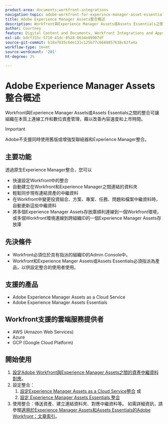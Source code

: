 ```yaml
---
product-area: documents;workfront-integrations
navigation-topic: adobe-workfront-for-experince-manager-asset-essentials
title: Adobe Experience Manager Assets整合概述
description: Workfront與Experience Manager Assets或Assets Essentials之間的整合可讓組織在本質上連線工作和數位資產管理，藉以改善內容速度和上市時間。
author: Courtney
feature: Digital Content and Documents, Workfront Integrations and Apps
exl-id: bdcf315c-5710-41dc-8528-0634e89907df
source-git-commit: b18a7835c6de131c125b77c6688057638c62fa4a
workflow-type: tm+mt
source-wordcount: '281'
ht-degree: 3%

---
```


# Adobe Experience Manager Assets整合概述

<!-- Audited: 12/2023 -->

Workfront與Experience Manager Assets或Assets Essentials之間的整合可讓組織在本質上連線工作和數位資產管理，藉以改善內容速度和上市時間。

>[!IMPORTANT]
>
>Adobe不支援同時使用舊版或增強型聯結器和Experience Manager整合。

## 主要功能

透過原生Experience Manager整合，您可以

* 快速設定Workfront中的整合
* 自動建立在Workfront和Experience Manager之間連結的資料夾
* 輕鬆同步現有連結資產的中繼資料
* 在Workfront中變更投資組合、方案、專案、任務、問題和檔案中繼資料時，自動更新這些中繼資料
* 將多個Experience Manager Assets存放庫順利連線到一個Workfront環境，或多個Workfront環境連線到跨組織ID的一個Experience Manager Assets存放庫


## 先決條件

* Workfront必須位於具有指派的組織ID的Admin Console中。
* Workfront和Experience Manger Assets或Assets Essentials必須指派為產品，以供設定整合的使用者使用。


## 支援的產品

* Adobe Experience Manager Assets as a Cloud Service
* Adobe Experience Manager Assets Essentials

## Workfront支援的雲端服務提供者

* AWS (Amazon Web Services)
* Azure
* GCP (Google Cloud Platform)


## 開始使用

1. [設定Adobe Workfront與Experience Manager Assets之間的資產中繼資料對應](https://experienceleague.adobe.com/en/docs/experience-manager-cloud-service/content/assets/integrations/configure-asset-metadata-mapping)。
1. 設定整合：
   1. [設定Experience Manager Assets as a Cloud Service整合](/help/quicksilver/administration-and-setup/configure-integrations/configure-aacs-integration.md)
或
   1. [設定 Experience Manager Assets Essentials 整合](/help/quicksilver/documents/adobe-workfront-for-experience-manager-assets-essentials/setup-asset-essentials.md)
1. 使用整合：傳送資產、建立連結資料夾、對應中繼資料等。 如需詳細資訊，請參閱[適用於Experience Manager Assets和Assets Essentials的Adobe Workfront：文章索引](/help/quicksilver/documents/adobe-workfront-for-experience-manager-assets-essentials/workfront-for-aem-asset-essentials.md)。
